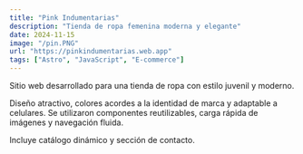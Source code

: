 ```yaml
---
title: "Pink Indumentarias"
description: "Tienda de ropa femenina moderna y elegante"
date: 2024-11-15
image: "/pin.PNG"
url: "https://pinkindumentarias.web.app"
tags: ["Astro", "JavaScript", "E-commerce"]
---
```


Sitio web desarrollado para una tienda de ropa con estilo juvenil y moderno.  

Diseño atractivo, colores acordes a la identidad de marca y adaptable a celulares. Se utilizaron componentes reutilizables, carga rápida de imágenes y navegación fluida.

Incluye catálogo dinámico y sección de contacto.
